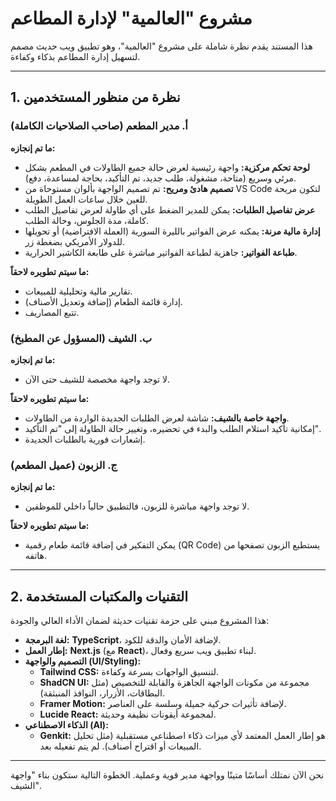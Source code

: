 # مشروع "العالمية" لإدارة المطاعم

هذا المستند يقدم نظرة شاملة على مشروع "العالمية"، وهو تطبيق ويب حديث مصمم لتسهيل إدارة المطاعم بذكاء وكفاءة.

---

## 1. نظرة من منظور المستخدمين

### أ. مدير المطعم (صاحب الصلاحيات الكاملة)

**ما تم إنجازه:**
- **لوحة تحكم مركزية:** واجهة رئيسية لعرض حالة جميع الطاولات في المطعم بشكل مرئي وسريع (متاحة، مشغولة، طلب جديد، تم التأكيد، بحاجة لمساعدة، دفع).
- **تصميم هادئ ومريح:** تم تصميم الواجهة بألوان مستوحاة من VS Code لتكون مريحة للعين خلال ساعات العمل الطويلة.
- **عرض تفاصيل الطلبات:** يمكن للمدير الضغط على أي طاولة لعرض تفاصيل الطلب كاملة، مدة الجلوس، وحالة الطلب.
- **إدارة مالية مرنة:** يمكنه عرض الفواتير بالليرة السورية (العملة الافتراضية) أو تحويلها للدولار الأمريكي بضغطة زر.
- **طباعة الفواتير:** جاهزية لطباعة الفواتير مباشرة على طابعة الكاشير الحرارية.

**ما سيتم تطويره لاحقاً:**
- تقارير مالية وتحليلية للمبيعات.
- إدارة قائمة الطعام (إضافة وتعديل الأصناف).
- تتبع المصاريف.

### ب. الشيف (المسؤول عن المطبخ)

**ما تم إنجازه:**
- لا توجد واجهة مخصصة للشيف حتى الآن.

**ما سيتم تطويره لاحقاً:**
- **واجهة خاصة بالشيف:** شاشة لعرض الطلبات الجديدة الواردة من الطاولات.
- إمكانية تأكيد استلام الطلب والبدء في تحضيره، وتغيير حالة الطاولة إلى "تم التأكيد".
- إشعارات فورية بالطلبات الجديدة.

### ج. الزبون (عميل المطعم)

**ما تم إنجازه:**
- لا توجد واجهة مباشرة للزبون، فالتطبيق حالياً داخلي للموظفين.

**ما سيتم تطويره لاحقاً:**
- يمكن التفكير في إضافة قائمة طعام رقمية (QR Code) يستطيع الزبون تصفحها من هاتفه.

---

## 2. التقنيات والمكتبات المستخدمة

هذا المشروع مبني على حزمة تقنيات حديثة لضمان الأداء العالي والجودة:

- **لغة البرمجة:** **TypeScript**، لإضافة الأمان والدقة للكود.
- **إطار العمل:** **Next.js** (مع **React**)، لبناء تطبيق ويب سريع وفعال.
- **التصميم والواجهة (UI/Styling):**
  - **Tailwind CSS:** لتنسيق الواجهات بسرعة وكفاءة.
  - **ShadCN UI:** مجموعة من مكونات الواجهة الجاهزة والقابلة للتخصيص (مثل البطاقات، الأزرار، النوافذ المنبثقة).
  - **Framer Motion:** لإضافة تأثيرات حركية جميلة وسلسة على العناصر.
  - **Lucide React:** لمجموعة أيقونات نظيفة وحديثة.
- **الذكاء الاصطناعي (AI):**
  - **Genkit:** هو إطار العمل المعتمد لأي ميزات ذكاء اصطناعي مستقبلية (مثل تحليل المبيعات أو اقتراح أصناف). لم يتم تفعيله بعد.

---

نحن الآن نمتلك أساسًا متينًا وواجهة مدير قوية وعملية. الخطوة التالية ستكون بناء "واجهة الشيف".
